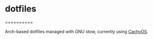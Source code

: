 
# dotfiles

==========

Arch-based dotfiles managed with GNU stow, currently using [CachyOS](https://cachyos.org/).
